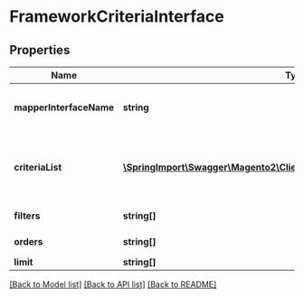 # FrameworkCriteriaInterface

## Properties
Name | Type | Description | Notes
------------ | ------------- | ------------- | -------------
**mapperInterfaceName** | **string** | Associated Mapper Interface name | 
**criteriaList** | [**\SpringImport\Swagger\Magento2\Client\Model\FrameworkCriteriaInterface[]**](FrameworkCriteriaInterface.md) | Criteria objects added to current Composite Criteria | 
**filters** | **string[]** | List of filters | 
**orders** | **string[]** | Ordering criteria | 
**limit** | **string[]** | Limit | 

[[Back to Model list]](../README.md#documentation-for-models) [[Back to API list]](../README.md#documentation-for-api-endpoints) [[Back to README]](../README.md)


